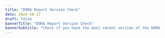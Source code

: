 ```yaml
---
title: "DORA Report Version Check"
date: 2024-10-17
draft: false
bannerTitle: "DORA Report Version Check"
bannerSubtitle: "Check if you have the most recent version of the DORA Report."
---
```


<style>
  .version-content {
    display: none;
  }
</style>

<div class="version-content" data-default>
  <h2><span class="google-material-icons" style="color: orange; font-size:1em;">warning</span>Unrecognized version</h2>
  <p>We do not recognize that version of the DORA Report.</p>

  <h3>Known versions</h3>
  <p>The following versions of the DORA Report are available via this version checker:</p>
  <ul>
    <li>
      <span class="google-material-icons" style="color: green; font-size:1em;">check_circle</span> <a href="/vc?v=2024.3.p">2024 DORA Report (Printed Version) <code>v. 2024.3.p</code></a>
    </li>
    <li>
      <span class="google-material-icons" style="color: green; font-size:1em;">check_circle</span> <a href="/vc?v=2024.3">2024 DORA Report <code>v. 2024.3</code></a>
    </li>
    <li>
      <span class="google-material-icons" style="color: orange; font-size:1em;">warning</span> <a href="/vc?v=2024.2">2024 DORA Report <code>v. 2024.2</code></a>
    </li>
    <li>
      <span class="google-material-icons" style="color: orange; font-size:1em;">warning</span> <a href="/vc?v=2024.1">2024 DORA Report <code>v. 2024.1</code></a>
    </li>
    <li>
      <span class="google-material-icons" style="color: green; font-size:1em;">check_circle</span> <a href="/vc?v=2023-12">2023 DORA Report <code>v. 2023-12</code></a>
    </li>
    <li>
      <span class="google-material-icons" style="color: orange; font-size:1em;">warning</span> <a href="/vc?v=2023-10">2023 DORA Report <code>v. 2023-10</code></a>
    </li>
  </ul>
</div>

<!-- version is 2024.3.p -->
<div class="version-content" data-version="2024.3.p">
  <h2><span class="google-material-icons" style="color: green; font-size:1em;">check_circle</span>2024 DORA Report (Printed Version)</h2>
  <p>
    You have the most recent printed version of the 2024 report.
  </p>
  <p>
    Your version: <code>v.2024.3.p</code><br />
    Latest version: <code>v.2024.3.p</code>
  </p>
  <p>
    <a href="/research/2024/dora-report">Download the latest digital version of the 2024 DORA report</a>.
  </p>
  <a href="/research/2024/dora-report"><img src="/research/2024/dora-report/2024-dora-accelerate-state-of-devops-report.png" alt="2024 DORA Report Cover" style="max-width:18em;"></a>
</div>

<!-- version is 2024.3 -->
<div class="version-content" data-version="2024.3">
  <h2><span class="google-material-icons" style="color: green; font-size:1em;">check_circle</span>2024 DORA Report (Digital Version)</h2>
  <p>
    You have the most recent digital version of the 2024 report.
  </p>
  <p>
    Your version: <code>v.2024.3</code><br />
    Latest version: <code>v.2024.3</code>
  </p>
  <a href="/research/2024/dora-report"><img src="/research/2024/dora-report/2024-dora-accelerate-state-of-devops-report.png" alt="2024 DORA Report Cover" style="max-width:18em;"></a>
</div>

<!-- version is 2024.2 -->
<div class="version-content" data-version="2024.2">
  <h2><span class="google-material-icons" style="color: orange; font-size:1em;">warning</span>Outdated 2024 DORA Report</h2>
  <p>
    You have an older version of the 2024 report.
  </p>
  <p>
    Your version: <code>v.2024.2</code><br />
    Latest version: <code>v.2024.3</code>
  </p>
  <p>
    <a href="/research/2024/dora-report">Download the latest version of the 2024 DORA report</a>.
  </p>
</div>

<!-- version is 2024.1 -->
<div class="version-content" data-version="2024.1">
  <h2><span class="google-material-icons" style="color: orange; font-size:1em;">warning</span>Outdated 2024 DORA Report</h2>
  <p>
    You have an older version of the 2024 report.
  </p>
  <p>
    Your version: <code>v.2024.1</code><br />
    Latest version: <code>v.2024.3</code>
  </p>
  <p>
    <a href="/research/2024/dora-report">Download the latest version of the 2024 DORA report</a>.
  </p>
</div>

<!-- version is 2023-12 -->
<div class="version-content" data-version="2023-12">
  <h2><span class="google-material-icons" style="color: green; font-size:1em;">check_circle</span>2023 DORA Report</h2>
  <p>
    You have the most recent version of the 2023 report.
  </p>
  <p>
    Your version: <code>v.2023-12</code><br />
    Latest version: <code>v.2023-12</code><br />
    <a href="/research/2023/errata/#errata-in-v2023-12">Errata for <code>v.2023-12</code>.</a>
  </p>

  <h3>2024 DORA Report</h3>
  <p>The <a href="/research/2024/dora-report">2024 DORA Report</a> is now available for download.</p>
  <a href="/research/2024/dora-report"><img src="/research/2024/dora-report/2024-dora-accelerate-state-of-devops-report.png" alt="2024 DORA Report Cover" style="max-width:12em;"></a>
</div>

<!-- version is 2023-10 -->
<div class="version-content" data-version="2023-10">
  <h2><span class="google-material-icons" style="color: orange; font-size:1em;">warning</span>Outdated 2023 DORA Report</h2>
  <p>
    You have an older version of the 2023 report.
  </p>
  <p>
    Your version: <code>v.2023-10</code><br />
    Latest version: <code>v.2023-12</code>
  </p>
  <p>
    <a href="/research/2023/dora-report">Download the latest version of the 2023 DORA report</a>.
  </p>

  <h3>2024 DORA Report</h3>
  <p>The <a href="/research/2024/dora-report">2024 DORA Report</a> is now available for download.</p>
  <a href="/research/2024/dora-report"><img src="/research/2024/dora-report/2024-dora-accelerate-state-of-devops-report.png" alt="2024 DORA Report Cover" style="max-width:12em;"></a>
</div>

<script>
  function getParameterByName(name, url = window.location.href) {
    name = name.replace(/[\[\]]/g, '\$&');
    var regex = new RegExp('[?&]' + name + '(=([^&#]*)|&|#|$)'),
        results = regex.exec(url);
    if (!results) return null;
    if (!results[2]) return '';
    return decodeURIComponent(results[2].replace(/\+/g, ' '));
  }

  function showContent(version) {
    // Show content for exact version match
    document.querySelectorAll(`.version-content[data-version="${version}"]`).forEach(el => el.style.display = 'block');

    // Show content for version prefix match
    document.querySelectorAll(`.version-content[data-version-prefix^="${version.substring(0, 4)}-"]`).forEach(el => {
      // Hide if excluded version
      if (el.dataset.exclude && el.dataset.exclude.includes(version)) {
        return;
      }
      el.style.display = 'block';
    });

      // Show default content if no version match
      const defaultContent = document.querySelector('.version-content[data-default]');
      if (defaultContent && !document.querySelector('.version-content[style="display: block;"]')) {
        defaultContent.style.display = 'block';
      }
  }

  const version = getParameterByName('v');
  if (version) {
    showContent(version);
  } else {
    // Show default content if no version is specified or undefined
    document.querySelector('.version-content[data-default]').style.display = 'block';
  }
</script>
